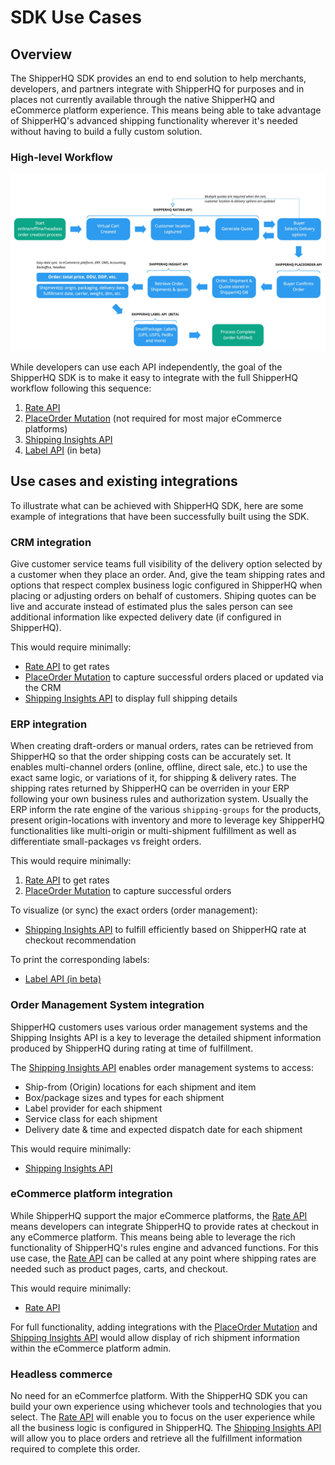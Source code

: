 # SDK Use Cases

## Overview

The ShipperHQ SDK provides an end to end solution to help merchants, developers, and partners integrate with ShipperHQ for purposes and in places not currently available through the native ShipperHQ and eCommerce platform experience. This means being able to take advantage of ShipperHQ's advanced shipping functionality wherever it's needed without having to build a fully custom solution.

### High-level Workflow
![High Level ShipperHQ processes and API](./sdk-main-processes-and-api.jpg)

While developers can use each API independently, the goal of the ShipperHQ SDK is to make it easy to integrate with the full ShipperHQ workflow following this sequence:
  1. [Rate API](/docs/rate/overview)
  2. [PlaceOrder Mutation](/docs/insight/place-order) (not required for most major eCommerce platforms)
  3. [Shipping Insights API](/docs/insight/overview)
  4. [Label API](/docs/label/overview) (in beta)

## Use cases and existing integrations

To illustrate what can be achieved with ShipperHQ SDK, here are some example of integrations that have been successfully built using the SDK.

### CRM integration

Give customer service teams full visibility of the delivery option selected by a customer when they place an order. And, give the team shipping rates and options that respect complex business logic configured in ShipperHQ when placing or adjusting orders on behalf of customers. Shiping quotes can be live and accurate instead of estimated plus the sales person can see additional information like expected delivery date (if configured in ShipperHQ).

This would require minimally:
* [Rate API](/docs/rate/overview) to get rates
* [PlaceOrder Mutation](/docs/insight/place-order) to capture successful orders placed or updated via the CRM
* [Shipping Insights API](/docs/insight/overview) to display full shipping details

### ERP integration

When creating draft-orders or manual orders, rates can be retrieved from ShipperHQ so that the order shipping costs can be accurately set. It enables multi-channel orders (online, offline, direct sale, etc.) to use the exact same logic, or variations of it, for shipping & delivery rates. The shipping rates returned by ShipperHQ can be overriden in your ERP following your own business rules and authorization system. Usually the ERP inform the rate engine of the various `shipping-groups` for the products, present origin-locations with inventory and more to leverage key ShipperHQ functionalities like multi-origin or multi-shipment fulfillment as well as differentiate small-packages vs freight orders.

This would require minimally:
1. [Rate API](/docs/rate/overview) to get rates
2. [PlaceOrder Mutation](/docs/insight/place-order) to capture successful orders

To visualize (or sync) the exact orders (order management):
* [Shipping Insights API](/docs/insight/overview) to fulfill efficiently based on ShipperHQ rate at checkout recommendation

To print the corresponding labels:
*  [Label API (in beta)](/docs/label/overview)

### Order Management System integration

ShipperHQ customers uses various order management systems and the Shipping Insights API is a key to leverage the detailed shipment information produced by ShipperHQ during rating at time of fulfillment.

The [Shipping Insights API](/docs/insight/overview) enables order management systems to access:
- Ship-from (Origin) locations for each shipment and item
- Box/package sizes and types for each shipment
- Label provider for each shipment
- Service class for each shipment
- Delivery date & time and expected dispatch date for each shipment

This would require minimally:
* [Shipping Insights API](/docs/insight/overview)

### eCommerce platform integration

While ShipperHQ support the major eCommerce platforms, the [Rate API](/docs/rate/overview) means developers can integrate ShipperHQ to provide rates at checkout in any eCommerce platform. This means being able to leverage the rich functionality of ShipperHQ's rules engine and advanced functions. For this use case, the [Rate API](/docs/rate/overview) can be called at any point where shipping rates are needed such as product pages, carts, and checkout.

This would require minimally:
* [Rate API](/docs/rate/overview)

For full functionality, adding integrations with the [PlaceOrder Mutation](/docs/insight/place-order) and [Shipping Insights API](/docs/insight/overview) would allow display of rich shipment information within the eCommerce platform admin.

### Headless commerce

No need for an eCommerfce platform. With the ShipperHQ SDK you can build your own experience using whichever tools and technologies that you select. The [Rate API](/docs/rate/overview) will enable you to focus on the user experience while all the business logic is configured in ShipperHQ. The [Shipping Insights API](/docs/insight/overview) will allow you to place orders and retrieve all the fulfillment information required to complete this order.
